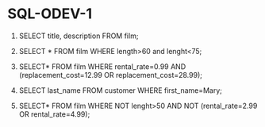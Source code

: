 # SQL-ODEV-1

1)  SELECT title, description FROM film;

2) SELECT * FROM film
   WHERE length>60 and lenght<75;
3) SELECT* FROM film
   WHERE rental_rate=0.99 AND (replacement_cost=12.99 OR replacement_cost=28.99);
4) SELECT last_name FROM customer
   WHERE first_name=Mary;
5) SELECT* FROM film
   WHERE NOT lenght>50 AND NOT (rental_rate=2.99 OR rental_rate=4.99);
